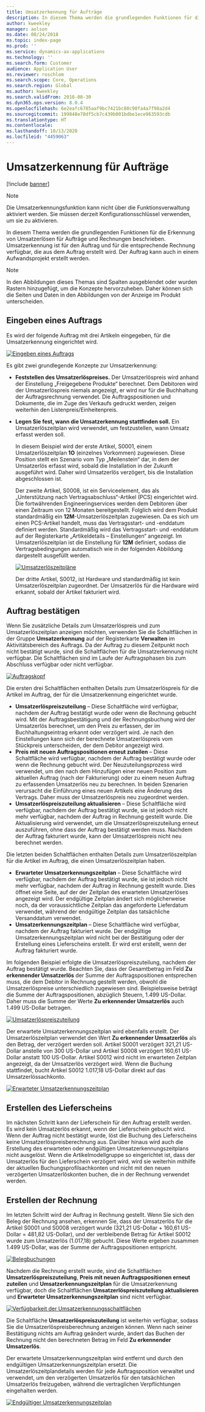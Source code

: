 ```yaml
---
title: Umsatzerkennung für Aufträge
description: In diesem Thema werden die grundlegenden Funktionen für die Erkennung von Umsatzerlösen für Aufträge und Rechnungen beschrieben. Umsatzerkennung ist für den Auftrag und für die entsprechende Rechnung verfügbar, die aus dem Auftrag erstellt wird.
author: kweekley
manager: aolson
ms.date: 08/24/2018
ms.topic: index-page
ms.prod: ''
ms.service: dynamics-ax-applications
ms.technology: ''
ms.search.form: Customer
audience: Application User
ms.reviewer: roschlom
ms.search.scope: Core, Operations
ms.search.region: Global
ms.author: kweekley
ms.search.validFrom: 2018-08-30
ms.dyn365.ops.version: 8.0.4
ms.openlocfilehash: 6e2eafc6785aaf9bc7421bc80c90fa4a7f98a2d4
ms.sourcegitcommit: 199848e78df5cb7c439b001bdbe1ece963593cdb
ms.translationtype: HT
ms.contentlocale: 
ms.lasthandoff: 10/13/2020
ms.locfileid: "4459063"
---
```

# <a name="revenue-recognition-on-sales-orders"></a>Umsatzerkennung für Aufträge

[!include [banner](../includes/banner.md)]

> [!NOTE]
> Die Umsatzerkennungsfunktion kann nicht über die Funktionsverwaltung aktiviert werden. Sie müssen derzeit Konfigurationsschlüssel verwenden, um sie zu aktivieren.

In diesem Thema werden die grundlegenden Funktionen für die Erkennung von Umsatzerlösen für Aufträge und Rechnungen beschrieben. Umsatzerkennung ist für den Auftrag und für die entsprechende Rechnung verfügbar, die aus dem Auftrag erstellt wird. Der Auftrag kann auch in einem Aufwandsprojekt erstellt werden.

> [!NOTE]
> In den Abbildungen dieses Themas sind Spalten ausgeblendet oder wurden Rastern hinzugefügt, um die Konzepte hervorzuheben. Daher können sich die Seiten und Daten in den Abbildungen von der Anzeige im Produkt unterscheiden.

## <a name="enter-a-sales-order"></a>Eingeben eines Auftrags

Es wird der folgende Auftrag mit drei Artikeln eingegeben, für die Umsatzerkennung eingerichtet wird.

[![Eingeben eines Auftrags](./media/revenue-recognition-so-basic-sales-order-header.png)](./media/revenue-recognition-so-basic-sales-order-header.png)

Es gibt zwei grundlegende Konzepte zur Umsatzerkennung:

- **Feststellen des Umsatzerlöspreises.** Der Umsatzerlöspreis wird anhand der Einstellung „Freigegebene Produkte“ berechnet. Dem Debitoren wird der Umsatzerlöspreis niemals angezeigt, er wird nur für die Buchhaltung der Auftragsrechnung verwendet. Die Auftragspositionen und Dokumente, die im Zuge des Verkaufs gedruckt werden, zeigen weiterhin den Listenpreis/Einheitenpreis.
- **Legen Sie fest, wann die Umsatzerkennung stattfinden soll.** Ein Umsatzerlöszeitplan wird verwendet, um festzustellen, wann Umsatz erfasst werden soll.

    In diesem Beispiel wird der erste Artikel, S0001, einem Umsatzerlöszeitplan **1O** (einzelnes Vorkommen) zugewiesen. Diese Position stellt ein Szenario vom Typ „Meilenstein“ dar, in dem der Umsatzerlös erfasst wird, sobald die Installation in der Zukunft ausgeführt wird. Daher wird Umsatzerlös verzögert, bis die Installation abgeschlossen ist.

    Der zweite Artikel, S0008, ist ein Serviceelement, das als „Unterstützung nach Vertragsabschluss“-Artikel (PCS) eingerichtet wird. Die fortwährenden Engineeringservices werden dem Debitoren über einen Zeitraum von 12 Monaten bereitgestellt. Folglich wird dem Produkt standardmäßig ein **12M**-Umsatzerlöszeitplan zugewiesen. Da es sich um einen PCS-Artikel handelt, muss das Vertragsstart- und -enddatum definiert werden. Standardmäßig wird das Vertragsstart- und -enddatum auf der Registerkarte „Artikeldetails – Einstellungen“ angezeigt. Im Umsatzerlöszeitplan ist die Einstellung für **12M** definiert, sodass die Vertragsbedingungen automatisch wie in der folgenden Abbildung dargestellt ausgefüllt werden.

    [![Umsatzerlöszeitpläne](./media/revenue-recognition-so-basic-revenue-schedules.png)](./media/revenue-recognition-so-basic-revenue-schedules.png)

    Der dritte Artikel, S0012, ist Hardware und standardmäßig ist kein Umsatzerlöszeitplan zugeordnet. Der Umsatzerlös für die Hardware wird erkannt, sobald der Artikel fakturiert wird.

## <a name="confirm-the-sales-order"></a>Auftrag bestätigen

Wenn Sie zusätzliche Details zum Umsatzerlöspreis und zum Umsatzerlöszeitplan anzeigen möchten, verwenden Sie die Schaltflächen in der Gruppe **Umsatzerkennung** auf der Registerkarte **Verwalten** im Aktivitätsbereich des Auftrags. Da der Auftrag zu diesem Zeitpunkt noch nicht bestätigt wurde, sind die Schaltflächen für die Umsatzerkennung nicht verfügbar. Die Schaltflächen sind im Laufe der Auftragsphasen bis zum Abschluss verfügbar oder nicht verfügbar.

[![Auftragskopf](./media/revenue-recognition-so-basic-sales-order-header-02.png)](./media/revenue-recognition-so-basic-sales-order-header-02.png)

Die ersten drei Schaltflächen enthalten Details zum Umsatzerlöspreis für die Artikel im Auftrag, der für die Umsatzerkennung eingerichtet wurde.

- **Umsatzerlöspreiszuteilung** – Diese Schaltfläche wird verfügbar, nachdem der Auftrag bestätigt wurde oder wenn die Rechnung gebucht wird. Mit der Auftragsbestätigung und der Rechnungsbuchung wird der Umsatzerlös berechnet, um den Preis zu erfassen, der im Buchhaltungseintrag erkannt oder verzögert wird. Je nach den Einstellungen kann sich der berechnete Umsatzerlöspreis vom Stückpreis unterscheiden, der dem Debitor angezeigt wird.
- **Preis mit neuen Auftragspositionen erneut zuteilen** – Diese Schaltfläche wird verfügbar, nachdem der Auftrag bestätigt wurde oder wenn die Rechnung gebucht wird. Der Neuzuteilungsprozess wird verwendet, um den nach dem Hinzufügen einer neuen Position zum aktuellen Auftrag (nach der Fakturierung) oder zu einem neuen Auftrag zu erfassenden Umsatzerlös neu zu berechnen. In beiden Szenarien verursacht die Einführung eines neuen Artikels eine Änderung des Vertrags. Daher muss der Umsatzerlöspreis neu zugeordnet werden.
- **Umsatzerlöspreiszuteilung aktualisieren** – Diese Schaltfläche wird verfügbar, nachdem der Auftrag bestätigt wurde, sie ist jedoch nicht mehr verfügbar, nachdem der Auftrag in Rechnung gestellt wurde. Die Aktualisierung wird verwendet, um die Umsatzerlöspreiszuteilung erneut auszuführen, ohne dass der Auftrag bestätigt werden muss. Nachdem der Auftrag fakturiert wurde, kann der Umsatzerlöspreis nicht neu berechnet werden.

Die letzten beiden Schaltflächen enthalten Details zum Umsatzerlöszeitplan für die Artikel im Auftrag, die einen Umsatzerlöszeitplan haben.

- **Erwarteter Umsatzerkennungszeitplan** – Diese Schaltfläche wird verfügbar, nachdem der Auftrag bestätigt wurde, sie ist jedoch nicht mehr verfügbar, nachdem der Auftrag in Rechnung gestellt wurde. Dies öffnet eine Seite, auf der der Zeitplan des erwarteten Umsatzerlöses angezeigt wird. Der endgültige Zeitplan ändert sich möglicherweise noch, da der voraussichtliche Zeitplan das angeforderte Lieferdatum verwendet, während der endgültige Zeitplan das tatsächliche Versanddatum verwendet.
- **Umsatzerkennungszeitplan** – Diese Schaltfläche wird verfügbar, nachdem der Auftrag fakturiert wurde. Der endgültige Umsatzerkennungszeitplan wird nicht bei der Bestätigung oder der Erstellung eines Lieferscheins erstellt. Er wird erst erstellt, wenn der Auftrag fakturiert wurde.

Im folgenden Beispiel erfolgte die Umsatzerlöspreiszuteilung, nachdem der Auftrag bestätigt wurde. Beachten Sie, dass der Gesamtbetrag im Feld **Zu erkennender Umsatzerlös** der Summe der Auftragspositionen entsprechen muss, die dem Debitor in Rechnung gestellt werden, obwohl die Umsatzerlöspreise unterschiedlich zugewiesen sind. Beispielsweise beträgt die Summe der Auftragspositionen, abzüglich Steuern, 1.499 US-Dollar. Daher muss die Summe der Werte **Zu erkennender Umsatzerlös** auch 1.499 US-Dollar betragen.

[![Umsatzerlöspreiszuteilung](./media/revenue-recognition-so-basic-revenue-price-allocation.png)](./media/revenue-recognition-so-basic-revenue-price-allocation.png)

Der erwartete Umsatzerkennungszeitplan wird ebenfalls erstellt. Der Umsatzerlöszeitplan verwendet den Wert **Zu erkennender Umsatzerlös** als den Betrag, der verzögert werden soll. Artikel S0001 verzögert 321,21 US-Dollar anstelle von 300 US-Dollar und Artikel S0008 verzögert 160,61 US-Dollar anstatt 100 US-Dollar. Artikel S0012 wird nicht im erwarteten Zeitplan angezeigt, da der Umsatzerlös verzögert wird. Wenn die Buchung stattfindet, bucht Artikel S0012 1.017,18 US-Dollar direkt auf das Umsatzerlössachkonto.

[![Erwarteter Umsatzerkennungszeitplan](./media/revenue-recognition-so-basic-expected-rev-rec-schedule.png)](./media/revenue-recognition-so-basic-expected-rev-rec-schedule.png)

## <a name="create-the-packing-slip"></a>Erstellen des Lieferscheins

Im nächsten Schritt kann der Lieferschein für den Auftrag erstellt werden. Es wird kein Umsatzerlös erkannt, wenn der Lieferschein gebucht wird. Wenn der Auftrag nicht bestätigt wurde, löst die Buchung des Lieferscheins keine Umsatzerlöspreisberechnung aus. Darüber hinaus wird auch die Erstellung des erwarteten oder endgültigen Umsatzerkennungszeitplans nicht ausgelöst. Wenn die Artikelmodellgruppe so eingerichtet ist, dass der Umsatzerlös für den Lieferschein verzögert wird, wird sie weiterhin mithilfe der aktuellen Buchungsprofilsachkonten und nicht mit den neuen verzögerten Umsatzerlöskonten buchen, die in der Rechnung verwendet werden.

## <a name="create-the-invoice"></a>Erstellen der Rechnung

Im letzten Schritt wird der Auftrag in Rechnung gestellt. Wenn Sie sich den Beleg der Rechnung ansehen, erkennen Sie, dass der Umsatzerlös für die Artikel S0001 und S0008 verzögert wurde (321,21 US-Dollar + 160,61 US-Dollar = 481,82 US-Dollar), und der verbleibende Betrag für Artikel S0012 wurde zum Umsatzerlös (1.017,18) gebucht. Diese Werte ergeben zusammen 1.499 US-Dollar, was der Summe der Auftragspositionen entspricht.

[![Belegbuchungen](./media/revenue-recognition-so-voucher-transactions.png)](./media/revenue-recognition-so-voucher-transactions.png)

Nachdem die Rechnung erstellt wurde, sind die Schaltflächen **Umsatzerlöspreiszuteilung**, **Preis mit neuen Auftragspositionen erneut zuteilen** und **Umsatzerkennungszeitplan** für die Umsatzerkennung verfügbar, doch die Schaltflächen **Umsatzerlöspreiszuteilung aktualisieren** und **Erwarteter Umsatzerkennungszeitplan** sind nicht verfügbar.

[![Verfügbarkeit der Umsatzerkennungsschaltflächen](./media/revenue-recognition-so-basic-after-invoice-buttons.png)](./media/revenue-recognition-so-basic-after-invoice-buttons.png)

Die Schaltfläche **Umsatzerlöspreiszuteilung** ist weiterhin verfügbar, sodass Sie die Umsatzerlöspreisberechnung anzeigen können. Wenn nach seiner Bestätigung nichts am Auftrag geändert wurde, ändert das Buchen der Rechnung nicht den berechneten Betrag im Feld **Zu erkennender Umsatzerlös**.

Der erwartete Umsatzerkennungszeitplan wird entfernt und durch den endgültigen Umsatzerkennungszeitplan ersetzt. Die Umsatzerlöszeitplandetails werden für jede Auftragsposition verwaltet und verwendet, um den verzögerten Umsatzerlös für den tatsächlichen Umsatzerlös freizugeben, während die vertraglichen Verpflichtungen eingehalten werden.

[![Endgültiger Umsatzerkennungszeitplan](./media/revenue-recognition-so-revenue-recognition-schedule.png)](./media/revenue-recognition-so-revenue-recognition-schedule.png)
